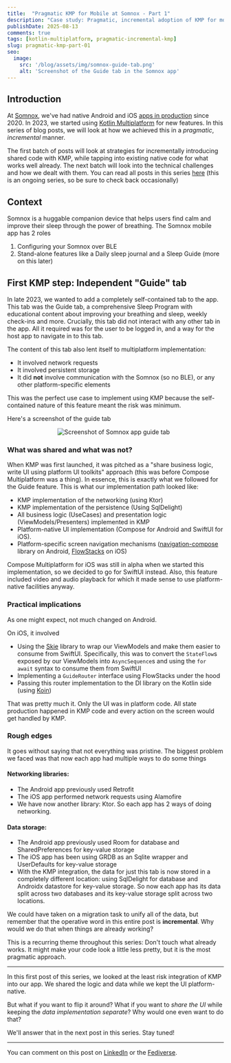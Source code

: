 ```yaml
---
title:  "Pragmatic KMP for Mobile at Somnox - Part 1"
description: "Case study: Pragmatic, incremental adoption of KMP for mobile at Somnox. Part 1: Independent feature"
publishDate: 2025-08-13
comments: true
tags: [kotlin-multiplatform, pragmatic-incremental-kmp]
slug: pragmatic-kmp-part-01
seo:
  image:
    src: '/blog/assets/img/somnox-guide-tab.png'
    alt: 'Screenshot of the Guide tab in the Somnox app'
---
```


## Introduction

At [Somnox](https://somnox.com/), we've had native Android and iOS [apps in production](https://somnox.com/app/) since 2020. In 2023, we started using [Kotlin Multiplatform](https://www.jetbrains.com/kotlin-multiplatform/) for new features. In this series of blog posts, we will look at how we achieved this in a _pragmatic_, _incremental_ manner. 

The first batch of posts will look at strategies for incrementally introducing shared code with KMP, while tapping into existing native code for what works well already. The next batch will look into the technical challenges and how we dealt with them. You can read all posts in this series [here](/tags/pragmatic-incremental-kmp) (this is an ongoing series, so be sure to check back occasionally)

## Context

Somnox is a huggable companion device that helps users find calm and improve their sleep through the power of breathing. The Somnox mobile app has 2 roles
1. Configuring your Somnox over BLE
2. Stand-alone features like a Daily sleep journal and a Sleep Guide (more on this later)

## First KMP step: Independent "Guide" tab

In late 2023, we wanted to add a completely self-contained tab to the app. This tab was the Guide tab, a comprehensive Sleep Program with educational content about improving your breathing and sleep, weekly check-ins and more. Crucially, this tab did not interact with any other tab in the app. All it required was for the user to be logged in, and a way for the host app to navigate in to this tab.

The content of this tab also lent itself to multiplatform implementation:
- It involved network requests
- It involved persistent storage
- It did **not** involve communication with the Somnox (so no BLE), or any other platform-specific elements

This was the perfect use case to implement using KMP because the self-contained nature of this feature meant the risk was minimum.

Here's a screenshot of the guide tab

<img src="/blog/assets/img/somnox-guide-tab.png" alt="Screenshot of Somnox app guide tab" style="max-height: 555px; max-width: 270px; display: block; margin: auto;"/>

### What was shared and what was not?

When KMP was first launched, it was pitched as a "share business logic, write UI using platform UI toolkits" approach (this was before Compose Multiplatform was a thing). In essence, this is exactly what we followed for the Guide feature. This is what our implementation path looked like:

- KMP implementation of the networking (using Ktor)
- KMP implementation of the persistence (Using SqlDelight)
- All business logic (UseCases) and presentation logic (ViewModels/Presenters) implemented in KMP
- Platform-native UI implementation (Compose for Android and SwiftUI for iOS).
- Platform-specific screen navigation mechanisms ([navigation-compose](https://developer.android.com/develop/ui/compose/navigation) library on Android, [FlowStacks](https://github.com/johnpatrickmorgan/FlowStacks) on iOS)

Compose Multiplatform for iOS was still in alpha when we started this implementation, so we decided to go for SwiftUI instead. Also, this feature included video and audio playback for which it made sense to use platform-native facilities anyway.

### Practical implications

As one might expect, not much changed on Android.

On iOS, it involved
- Using the [Skie](https://skie.touchlab.co/) library to wrap our ViewModels and make them easier to consume from SwiftUI. Specifically, this was to convert the `StateFlow`s exposed by our ViewModels into `AsyncSequence`s and using the `for await` syntax to consume them from SwiftUI
- Implementing a `GuideRouter` interface using FlowStacks under the hood
- Passing this router implementation to the DI library on the Kotlin side (using [Koin](https://insert-koin.io/))

That was pretty much it. Only the UI was in platform code. All state production happened in KMP code and every action on the screen would get handled by KMP.

### Rough edges

It goes without saying that not everything was pristine. The biggest problem we faced was that now each app had multiple ways to do some things

#### Networking libraries:
- The Android app previously used Retrofit 
- The iOS app performed network requests using Alamofire
- We have now another library: Ktor. So each app has 2 ways of doing networking.

#### Data storage:
- The Android app previously used Room for database and SharedPreferences for key-value storage
- The iOS app has been using GRDB as an Sqlite wrapper and UserDefaults for key-value storage
- With the KMP integration, the data for just this tab is now stored in a completely different location: using SqlDelight for database and Androidx datastore for key-value storage. So now each app has its data split across two databases and its key-value storage split across two locations.

We could have taken on a migration task to unify all of the data, but remember that the operative word in this entire post is **incremental**. Why would we do that when things are already working?

This is a recurring theme throughout this series: Don't touch what already works. It might make your code look a little less pretty, but it is the most pragmatic approach.

----
In this first post of this series, we looked at the least risk integration of KMP into our app. We shared the logic and data while we kept the UI platform-native.

But what if you want to flip it around? What if you want to _share the UI_ while keeping the _data implementation separate_? Why would one even want to do that?

We'll answer that in the next post in this series. Stay tuned!

----
You can comment on this post on [LinkedIn](https://www.linkedin.com/posts/activity-7361394238397296640-rZZ_) or the [Fediverse](https://androiddev.social/@kiranrao/115021794164500442).